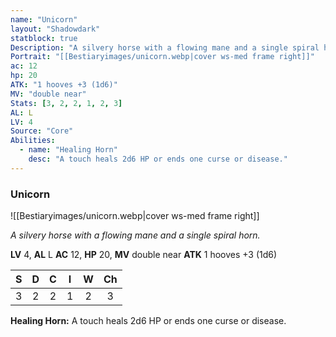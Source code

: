 ```yaml
---
name: "Unicorn"
layout: "Shadowdark"
statblock: true
Description: "A silvery horse with a flowing mane and a single spiral horn."
Portrait: "[[Bestiaryimages/unicorn.webp|cover ws-med frame right]]"
ac: 12
hp: 20
ATK: "1 hooves +3 (1d6)"
MV: "double near"
Stats: [3, 2, 2, 1, 2, 3]
AL: L
LV: 4
Source: "Core"
Abilities:
  - name: "Healing Horn"
    desc: "A touch heals 2d6 HP or ends one curse or disease."
---
```


### Unicorn

![[Bestiaryimages/unicorn.webp|cover ws-med frame right]]

_A silvery horse with a flowing mane and a single spiral horn._

**LV** 4, **AL** L
**AC** 12, **HP** 20, **MV** double near
**ATK** 1 hooves +3 (1d6)

|  S  |  D  |  C  |  I  |  W  |  Ch  |
|:---:|:---:|:---:|:---:|:---:|:----:|
| 3 | 2 | 2 | 1 | 2 | 3 |

**Healing Horn:** A touch heals 2d6 HP or ends one curse or disease.


